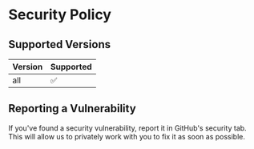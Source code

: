 # Security Policy

## Supported Versions

| Version | Supported          |
| ------- | ------------------ |
|   all   | :white_check_mark: |


## Reporting a Vulnerability

If you've found a security vulnerability, report it in GitHub's security tab.
This will allow us to privately work with you to fix it as soon as possible.
